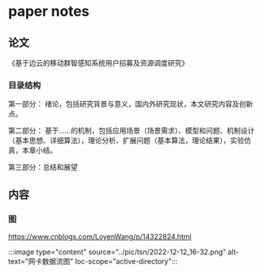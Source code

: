 # paper notes

## 论文

《基于边云的移动群智感知系统用户招募及资源调度研究》

### 目录结构

第一部分： 绪论，包括研究背景与意义，国内外研究现状，本文研究内容及创新点。

第二部分： 基于......的机制，包括应用场景（场景需求）、模型和问题、机制设计（基本思想、详细算法），理论分析、扩展问题（基本算法，理论结果），实验仿真，本章小结。

第三部分：总结和展望

## 内容

### 图

<https://www.cnblogs.com/LoyenWang/p/14322824.html>

:::image type="content" source="../pic/tsn/2022-12-12_16-32.png" alt-text="网卡数据流图" loc-scope="active-directory":::
